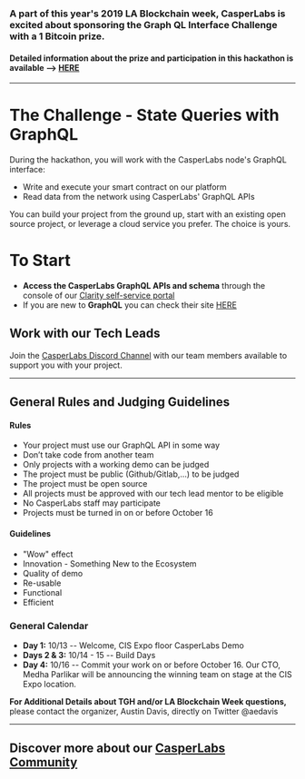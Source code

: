 ###  A part of this year's 2019 LA Blockchain week, CasperLabs is excited about sponsoring the Graph QL Interface Challenge with a 1 Bitcoin prize.
#### Detailed information about the prize and participation in this hackathon is available --> [HERE](https://medium.com/casperlabs/casperlabs-is-sponsoring-the-graphql-interface-challenge-at-la-blockchain-week-hackathon-october-c8233262899e)

***
# The Challenge - **State Queries with GraphQL**  
During the hackathon, you will work with the CasperLabs node's GraphQL interface: 
* Write and execute your smart contract on our platform 
* Read data from the network using CasperLabs' GraphQL APIs
 
You can build your project from the ground up, start with an existing open source project, or leverage a cloud service you prefer. The choice is yours.

# To Start
* **Access the CasperLabs GraphQL APIs and schema** through the console of our [Clarity self-service portal](https://clarity.casperlabs.io/#/) 
* If you are new to **GraphQL** you can check their site [HERE](https://graphql.org/)
## Work with our Tech Leads
Join the [CasperLabs Discord Channel](https://discord.gg/n9bBs8W) with our team members available to support you with your project.
 
***
## General Rules and Judging Guidelines
#### Rules
* Your project must use our GraphQL API in some way
* Don’t take code from another team
* Only projects with a working demo can be judged
* The project must be public (Github/Gitlab,...) to be judged
* The project must be open source
* All projects must be approved with our tech lead mentor to be eligible
* No CasperLabs staff may participate
* Projects must be turned in on or before October 16

#### Guidelines
* "Wow" effect
* Innovation - Something New to the Ecosystem
* Quality of demo
* Re-usable
* Functional
* Efficient

### General Calendar
* **Day 1:** 10/13 -- Welcome, CIS Expo floor CasperLabs Demo 
* **Days 2 & 3:** 10/14 - 15 -- Build Days 
* **Day 4:** 10/16 -- Commit your work on or before October 16. Our CTO, Medha Parlikar will be announcing the winning team on stage at the CIS Expo location.

**For Additional Details about TGH and/or LA Blockchain Week questions,** please contact the organizer, Austin Davis, directly on Twitter @aedavis
***
## Discover more about our [CasperLabs Community](https://casperlabs.io/#community)